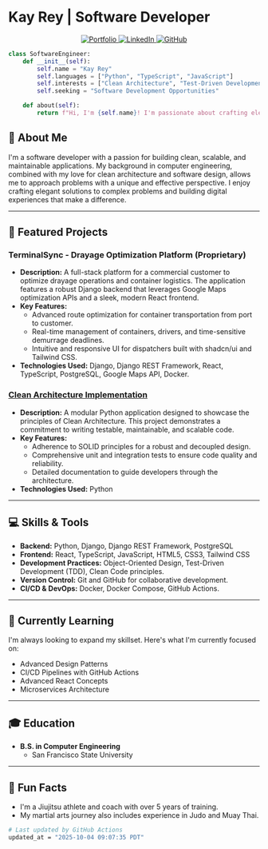 # Kay Rey | Software Developer

<div align="center">
  <a href="https://kevbreyes.com/">
    <img src="https://img.shields.io/badge/Portfolio-website-blue?style=for-the-badge" alt="Portfolio">
  </a>
  <a href="https://www.linkedin.com/in/kevbreyes">
    <img src="https://img.shields.io/badge/LinkedIn-blue?style=for-the-badge&logo=linkedin&logoColor=white" alt="LinkedIn">
  </a>
  <a href="https://github.com/kay-rey">
    <img src="https://img.shields.io/badge/GitHub-black?style=for-the-badge&logo=github&logoColor=white" alt="GitHub">
  </a>
</div>

```python
class SoftwareEngineer:
    def __init__(self):
        self.name = "Kay Rey"
        self.languages = ["Python", "TypeScript", "JavaScript"]
        self.interests = ["Clean Architecture", "Test-Driven Development", "Full-Stack Development"]
        self.seeking = "Software Development Opportunities"

    def about(self):
        return f"Hi, I'm {self.name}! I'm passionate about crafting elegant solutions to complex problems."
```

## 👋 About Me

I'm a software developer with a passion for building clean, scalable, and maintainable applications. My background in computer engineering, combined with my love for clean architecture and software design, allows me to approach problems with a unique and effective perspective. I enjoy crafting elegant solutions to complex problems and building digital experiences that make a difference.

---

## 🚀 Featured Projects

### TerminalSync - Drayage Optimization Platform (Proprietary)

- **Description:** A full-stack platform for a commercial customer to optimize drayage operations and container logistics. The application features a robust Django backend that leverages Google Maps optimization APIs and a sleek, modern React frontend.
- **Key Features:**
  - Advanced route optimization for container transportation from port to customer.
  - Real-time management of containers, drivers, and time-sensitive demurrage deadlines.
  - Intuitive and responsive UI for dispatchers built with shadcn/ui and Tailwind CSS.
- **Technologies Used:** Django, Django REST Framework, React, TypeScript, PostgreSQL, Google Maps API, Docker.

### [Clean Architecture Implementation](https://github.com/kay-rey/CardGames)

- **Description:** A modular Python application designed to showcase the principles of Clean Architecture. This project demonstrates a commitment to writing testable, maintainable, and scalable code.
- **Key Features:**
  - Adherence to SOLID principles for a robust and decoupled design.
  - Comprehensive unit and integration tests to ensure code quality and reliability.
  - Detailed documentation to guide developers through the architecture.
- **Technologies Used:** Python

---

## 💻 Skills & Tools

- **Backend:** Python, Django, Django REST Framework, PostgreSQL
- **Frontend:** React, TypeScript, JavaScript, HTML5, CSS3, Tailwind CSS
- **Development Practices:** Object-Oriented Design, Test-Driven Development (TDD), Clean Code principles.
- **Version Control:** Git and GitHub for collaborative development.
- **CI/CD & DevOps:** Docker, Docker Compose, GitHub Actions.

---

## 🌱 Currently Learning

I'm always looking to expand my skillset. Here's what I'm currently focused on:

- Advanced Design Patterns
- CI/CD Pipelines with GitHub Actions
- Advanced React Concepts
- Microservices Architecture

---

## 🎓 Education

- **B.S. in Computer Engineering**
  - San Francisco State University

---

## 🥋 Fun Facts

- I'm a Jiujitsu athlete and coach with over 5 years of training.
- My martial arts journey also includes experience in Judo and Muay Thai.

<div align="left">

```bash
# Last updated by GitHub Actions
updated_at = "2025-10-04 09:07:35 PDT"
```

</div>
